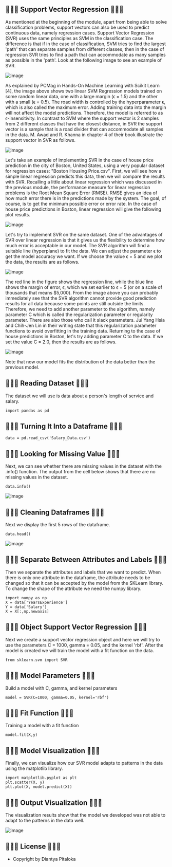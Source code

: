 ## 🌰🥐🥨 Support Vector Regression 🥨🥐🌰
As mentioned at the beginning of the module, apart from being able to solve classification problems, support vectors can also be used to predict continuous data, namely regression cases. Support Vector Regression (SVR) uses the same principles as SVM in the classification case. The difference is that if in the case of classification, SVM tries to find the largest 'path' that can separate samples from different classes, then in the case of regression SVR tries to find a path that can accommodate as many samples as possible in the 'path'. Look at the following image to see an example of SVR.

![image](https://github.com/diantyapitaloka/Support-Vector-Regression/assets/147487436/42f3348d-4e03-40ab-af42-8be5211e57f7)


As explained by PCMag in Hands-On Machine Learning with Scikit Learn [4], the image above shows two linear SVM Regression models trained on some random linear data, one with a large margin (ϵ = 1.5) and the other with a small (ϵ = 0.5). The road width is controlled by the hyperparameter ϵ, which is also called the maximum error. Adding training data into the margin will not affect the model predictions. Therefore, the model is referred to as ϵ-insensitivity. In contrast to SVM where the support vector is 2 samples from 2 different classes that have the closest distance, in SVR the support vector is a sample that is a road divider that can accommodate all samples in the data. M. Awad and R. Khanna in chapter 4 of their book illustrate the support vector in SVR as follows.

![image](https://github.com/diantyapitaloka/Support-Vector-Regression/assets/147487436/1f2fd65f-f38a-4110-a015-1af0057398bc)

Let's take an example of implementing SVR in the case of house price prediction in the city of Boston, United States, using a very popular dataset for regression cases: "Boston Housing Price.csv". First, we will see how a simple linear regression predicts this data, then we will compare the results with SVR. Recalling a little about linear regression which was discussed in the previous module, the performance measure for linear regression problems is the Root Mean Square Error (RMSE). RMSE gives an idea of how much error there is in the predictions made by the system. The goal, of course, is to get the minimum possible error or error rate. In the case of house price predictions in Boston, linear regression will give the following plot results.

![image](https://github.com/diantyapitaloka/Support-Vector-Regression/assets/147487436/56b751f4-852e-4100-9c2c-2e78a3d872ac)


Let's try to implement SVR on the same dataset. One of the advantages of SVR over linear regression is that it gives us the flexibility to determine how much error is acceptable in our model. The SVR algorithm will find a suitable line (hyperplane) to fit the data. We can adjust the parameter ϵ to get the model accuracy we want. If we choose the value ϵ = 5 and we plot the data, the results are as follows.

![image](https://github.com/diantyapitaloka/Support-Vector-Regression/assets/147487436/dc2eb4d7-f5d0-4d24-925a-eddfca5618b8)

The red line in the figure shows the regression line, while the blue line shows the margin of error, ϵ, which we set earlier to ϵ = 5 (or on a scale of thousands that means $5,000). From the image above you can probably immediately see that the SVR algorithm cannot provide good prediction results for all data because some points are still outside the limits. Therefore, we need to add another parameter to the algorithm, namely parameter C which is called the regularization parameter or regularity parameter. There are also those who call it slack parameters. Jui Yang Hsia and Chih-Jen Lin in their writing state that this regularization parameter functions to avoid overfitting in the training data. Returning to the case of house predictions in Boston, let's try adding parameter C to the data. If we set the value C = 2.0, then the results are as follows.

![image](https://github.com/diantyapitaloka/Support-Vector-Regression/assets/147487436/d5e57c58-92ed-4492-a307-09d64fed6bd1)

Note that now our model fits the distribution of the data better than the previous model.

## 🌰🥐🥨 Reading Dataset 🥨🥐🌰
The dataset we will use is data about a person's length of service and salary.
```
import pandas as pd
```
 
## 🌰🥐🥨 Turning It Into a Dataframe 🥨🥐🌰
```
data = pd.read_csv('Salary_Data.csv')
```

## 🌰🥐🥨 Looking for Missing Value 🥨🥐🌰
Next, we can see whether there are missing values in the dataset with the .info() function. The output from the cell below shows that there are no missing values in the dataset.
```
data.info()
```

![image](https://github.com/diantyapitaloka/Support-Vector-Regression/assets/147487436/b458cb0c-64a6-455f-984a-08b0aad8e4bf)

## 🌰🥐🥨 Cleaning Dataframes 🥨🥐🌰
Next we display the first 5 rows of the dataframe.
```
data.head()
```

![image](https://github.com/diantyapitaloka/Support-Vector-Regression/assets/147487436/ccbcdc2c-d480-449d-a948-3dab89daec98)

## 🌰🥐🥨 Separate Between Attributes and Labels 🥨🥐🌰
Then we separate the attributes and labels that we want to predict. When there is only one attribute in the dataframe, the attribute needs to be changed so that it can be accepted by the model from the SKLearn library. To change the shape of the attribute we need the numpy library.
```
import numpy as np
X = data['YearsExperience']
Y = data['Salary']
X = X[:,np.newaxis]
```

## 🌰🥐🥨 Object Support Vector Regression 🥨🥐🌰
Next we create a support vector regression object and here we will try to use the parameters C = 1000, gamma = 0.05, and the kernel 'rbf'. After the model is created we will train the model with a fit function on the data.
```
from sklearn.svm import SVR
```
 
## 🌰🥐🥨 Model Parameters 🥨🥐🌰
Build a model with C, gamma, and kernel parameters
```
model = SVR(C=1000, gamma=0.05, kernel='rbf')
```
 
## 🌰🥐🥨 Fit Function 🥨🥐🌰
Training a model with a fit function
```
model.fit(X,y)
```

## 🌰🥐🥨 Model Visualization 🥨🥐🌰
Finally, we can visualize how our SVR model adapts to patterns in the data using the matplotlib library.
```
import matplotlib.pyplot as plt
plt.scatter(X, y)
plt.plot(X, model.predict(X))
```

## 🌰🥐🥨 Output Visualization 🥨🥐🌰
The visualization results show that the model we developed was not able to adapt to the patterns in the data well.

![image](https://github.com/diantyapitaloka/Support-Vector-Regression/assets/147487436/a010fd10-a93b-448a-be56-79fe92574c43)

## 🌰🥐🥨 License 🥨🥐🌰
- Copyright by Diantya Pitaloka
